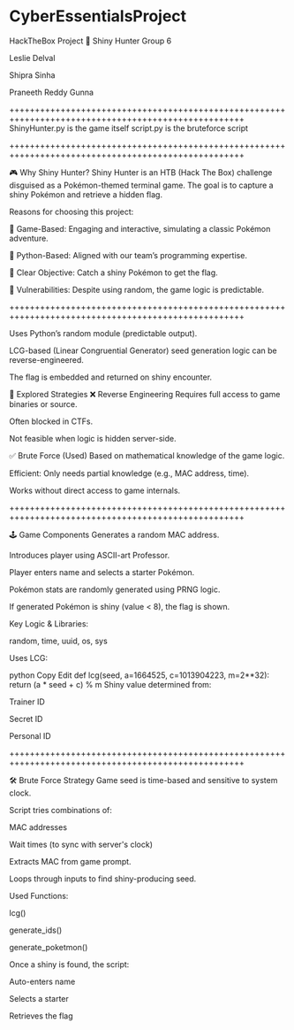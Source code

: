 # CyberEssentialsProject
HackTheBox Project 
🧬 Shiny Hunter
Group 6

Leslie Delval

Shipra Sinha

Praneeth Reddy Gunna

++++++++++++++++++++++++++++++++++++++++++++++++++++++++++++++++++++++++++++++++++++++++++++++++++++
ShinyHunter.py is the game itself
script.py is the bruteforce script

++++++++++++++++++++++++++++++++++++++++++++++++++++++++++++++++++++++++++++++++++++++++++++++++++++

🎮 Why Shiny Hunter?
Shiny Hunter is an HTB (Hack The Box) challenge disguised as a Pokémon-themed terminal game. The goal is to capture a shiny Pokémon and retrieve a hidden flag.

Reasons for choosing this project:

📘 Game-Based: Engaging and interactive, simulating a classic Pokémon adventure.

🐍 Python-Based: Aligned with our team’s programming expertise.

🎯 Clear Objective: Catch a shiny Pokémon to get the flag.

🔐 Vulnerabilities: Despite using random, the game logic is predictable.

++++++++++++++++++++++++++++++++++++++++++++++++++++++++++++++++++++++++++++++++++++++++++++++++++++

Uses Python’s random module (predictable output).

LCG-based (Linear Congruential Generator) seed generation logic can be reverse-engineered.

The flag is embedded and returned on shiny encounter.

🧠 Explored Strategies
❌ Reverse Engineering
Requires full access to game binaries or source.

Often blocked in CTFs.

Not feasible when logic is hidden server-side.

✅ Brute Force (Used)
Based on mathematical knowledge of the game logic.

Efficient: Only needs partial knowledge (e.g., MAC address, time).

Works without direct access to game internals.

++++++++++++++++++++++++++++++++++++++++++++++++++++++++++++++++++++++++++++++++++++++++++++++++++++

🕹️ Game Components
Generates a random MAC address.

Introduces player using ASCII-art Professor.

Player enters name and selects a starter Pokémon.

Pokémon stats are randomly generated using PRNG logic.

If generated Pokémon is shiny (value < 8), the flag is shown.

Key Logic & Libraries:

random, time, uuid, os, sys

Uses LCG:

python
Copy
Edit
def lcg(seed, a=1664525, c=1013904223, m=2**32):
    return (a * seed + c) % m
Shiny value determined from:

Trainer ID

Secret ID

Personal ID

++++++++++++++++++++++++++++++++++++++++++++++++++++++++++++++++++++++++++++++++++++++++++++++++++++

🛠️ Brute Force Strategy
Game seed is time-based and sensitive to system clock.

Script tries combinations of:

MAC addresses

Wait times (to sync with server's clock)

Extracts MAC from game prompt.

Loops through inputs to find shiny-producing seed.

Used Functions:

lcg()

generate_ids()

generate_poketmon()

Once a shiny is found, the script:

Auto-enters name

Selects a starter

Retrieves the flag
